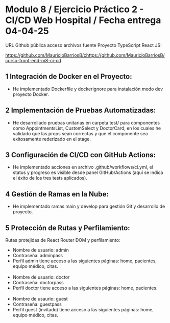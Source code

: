 # Modulo 8 / Ejercicio Práctico 2 - CI/CD Web Hospital / Fecha entrega 04-04-25

URL Github pública acceso archivos fuente Proyecto TypeScript React JS:

https://github.com/MauricioBarriosB/chttps://github.com/MauricioBarriosB/curso-front-end-m8-ci-cd

## 1 Integración de Docker en el Proyecto:

* He implementado Dockerfile y dockerignore para instalación modo dev proyecto Docker.

## 2 Implementación de Pruebas Automatizadas: 

* He desarrollado pruebas unitarias en carpeta test/ para componentes como AppointmentsList, CustomSelect y DoctorCard, en los cuales he validado que las props sean correctas y que el componente sea exitosamente rederizado en el stage.

## 3 Configuración de CI/CD con GitHub Actions:

* He implementado acciones en archivo .github/workflows/ci.yml,  el status y progreso es visible desde panel GitHub/Actions (aquí se indica el éxito de los tres tests aplicados).

## 4 Gestión de Ramas en la Nube:

* He implementado ramas main y develop para gestión Git y desarrollo de proyecto.

## 5 Protección de Rutas y Perfilamiento:

Rutas protejidas de React Router DOM y perfilamiento:

* Nombre de usuario: admin
* Contraseña: adminpass
* Perfil admin tiene acceso a las siguientes páginas: home, pacientes, equipo médico, citas.<br/><br/>
* Nombre de usuario: doctor
* Contraseña: doctorpass
* Perfil doctor tiene acceso a las siguientes páginas: home, pacientes.<br/><br/>
* Nombre de usaurio: guest 
* Contraseña: guestpass
* Perfil guest (invitado) tiene acceso a las siguientes páginas:  home, equipo médico, citas.